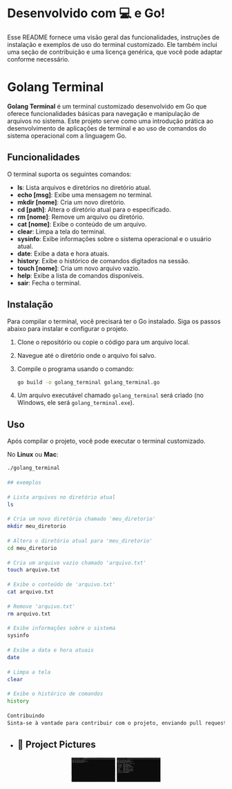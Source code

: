 # Desenvolvido com 💻 e Go!

Esse README fornece uma visão geral das funcionalidades, instruções de instalação e exemplos de uso do terminal customizado. Ele também inclui uma seção de contribuição e uma licença genérica, que você pode adaptar conforme necessário.

# Golang Terminal

**Golang Terminal** é um terminal customizado desenvolvido em Go que oferece funcionalidades básicas para navegação e manipulação de arquivos no sistema. Este projeto serve como uma introdução prática ao desenvolvimento de aplicações de terminal e ao uso de comandos do sistema operacional com a linguagem Go.

## Funcionalidades

O terminal suporta os seguintes comandos:

- **ls**: Lista arquivos e diretórios no diretório atual.
- **echo [msg]**: Exibe uma mensagem no terminal.
- **mkdir [nome]**: Cria um novo diretório.
- **cd [path]**: Altera o diretório atual para o especificado.
- **rm [nome]**: Remove um arquivo ou diretório.
- **cat [nome]**: Exibe o conteúdo de um arquivo.
- **clear**: Limpa a tela do terminal.
- **sysinfo**: Exibe informações sobre o sistema operacional e o usuário atual.
- **date**: Exibe a data e hora atuais.
- **history**: Exibe o histórico de comandos digitados na sessão.
- **touch [nome]**: Cria um novo arquivo vazio.
- **help**: Exibe a lista de comandos disponíveis.
- **sair**: Fecha o terminal.

## Instalação

Para compilar o terminal, você precisará ter o Go instalado. Siga os passos abaixo para instalar e configurar o projeto.

1. Clone o repositório ou copie o código para um arquivo local.
2. Navegue até o diretório onde o arquivo foi salvo.
3. Compile o programa usando o comando:

    ```sh
    go build -o golang_terminal golang_terminal.go
    ```

4. Um arquivo executável chamado `golang_terminal` será criado (no Windows, ele será `golang_terminal.exe`).

## Uso

Após compilar o projeto, você pode executar o terminal customizado. 

No **Linux** ou **Mac**:
```sh
./golang_terminal

## exemplos

# Lista arquivos no diretório atual
ls

# Cria um novo diretório chamado 'meu_diretorio'
mkdir meu_diretorio

# Altera o diretório atual para 'meu_diretorio'
cd meu_diretorio

# Cria um arquivo vazio chamado 'arquivo.txt'
touch arquivo.txt

# Exibe o conteúdo de 'arquivo.txt'
cat arquivo.txt

# Remove 'arquivo.txt'
rm arquivo.txt

# Exibe informações sobre o sistema
sysinfo

# Exibe a data e hora atuais
date

# Limpa a tela
clear

# Exibe o histórico de comandos
history

Contribuindo
Sinta-se à vontade para contribuir com o projeto, enviando pull requests ou sugestões. Este projeto é uma ótima oportunidade para aprender mais sobre a linguagem Go e o desenvolvimento de interfaces de linha de comando.

```
* ## 📸 Project Pictures
<div>
<p align="center">
  <img src="./fotos_do_projeto/inicio.png.jpg" width=20%>
  <img src="./fotos_do_projeto/help.png.jpg" width=20%>
  </p>
</div>